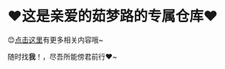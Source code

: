 # :heart:这是亲爱的茹梦路的专属仓库:heart:

:blush:[点击这里](https://roll0814.cn/Rml/React/)有更多相关内容哦~

随时找**我**！，尽吾所能傍君前行:heart:~
